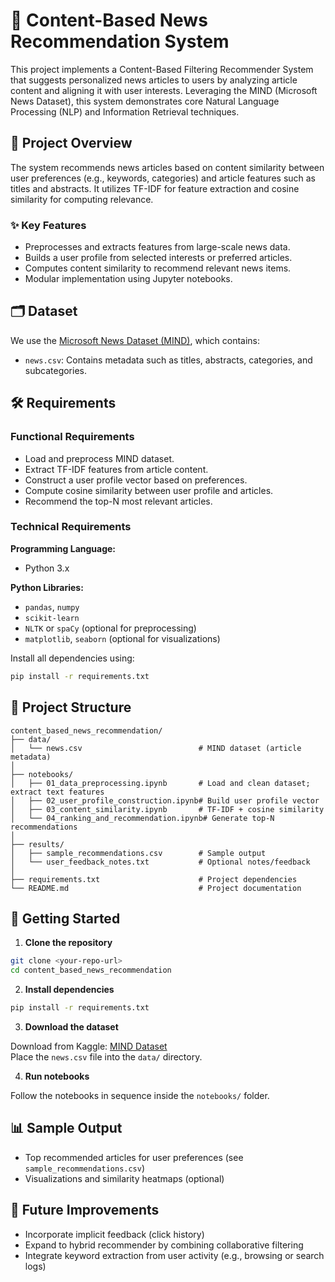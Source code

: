 # 📰 Content-Based News Recommendation System

This project implements a Content-Based Filtering Recommender System that suggests personalized news articles to users by analyzing article content and aligning it with user interests. Leveraging the MIND (Microsoft News Dataset), this system demonstrates core Natural Language Processing (NLP) and Information Retrieval techniques.

## 📌 Project Overview

The system recommends news articles based on content similarity between user preferences (e.g., keywords, categories) and article features such as titles and abstracts. It utilizes TF-IDF for feature extraction and cosine similarity for computing relevance.

### ✨ Key Features

- Preprocesses and extracts features from large-scale news data.
- Builds a user profile from selected interests or preferred articles.
- Computes content similarity to recommend relevant news items.
- Modular implementation using Jupyter notebooks.

## 🗂 Dataset

We use the [Microsoft News Dataset (MIND)](https://www.kaggle.com/datasets/arashnic/mind-news-dataset/data), which contains:
- `news.csv`: Contains metadata such as titles, abstracts, categories, and subcategories.

## 🛠️ Requirements

### Functional Requirements

- Load and preprocess MIND dataset.
- Extract TF-IDF features from article content.
- Construct a user profile vector based on preferences.
- Compute cosine similarity between user profile and articles.
- Recommend the top-N most relevant articles.

### Technical Requirements

**Programming Language:**  
- Python 3.x

**Python Libraries:**  
- `pandas`, `numpy`  
- `scikit-learn`  
- `NLTK` or `spaCy` (optional for preprocessing)  
- `matplotlib`, `seaborn` (optional for visualizations)

Install all dependencies using:

```bash
pip install -r requirements.txt
```

## 🧠 Project Structure

```plaintext
content_based_news_recommendation/
├── data/
│   └── news.csv                          # MIND dataset (article metadata)
│
├── notebooks/
│   ├── 01_data_preprocessing.ipynb       # Load and clean dataset; extract text features
│   ├── 02_user_profile_construction.ipynb# Build user profile vector
│   ├── 03_content_similarity.ipynb       # TF-IDF + cosine similarity
│   └── 04_ranking_and_recommendation.ipynb# Generate top-N recommendations
│
├── results/
│   ├── sample_recommendations.csv        # Sample output
│   └── user_feedback_notes.txt           # Optional notes/feedback
│
├── requirements.txt                      # Project dependencies
└── README.md                             # Project documentation
```

## 🚀 Getting Started

1. **Clone the repository**

```bash
git clone <your-repo-url>
cd content_based_news_recommendation
```

2. **Install dependencies**

```bash
pip install -r requirements.txt
```

3. **Download the dataset**

Download from Kaggle: [MIND Dataset](https://www.kaggle.com/datasets/arashnic/mind-news-dataset/data)  
Place the `news.csv` file into the `data/` directory.

4. **Run notebooks**

Follow the notebooks in sequence inside the `notebooks/` folder.

## 📊 Sample Output

- Top recommended articles for user preferences (see `sample_recommendations.csv`)
- Visualizations and similarity heatmaps (optional)

## 📌 Future Improvements

- Incorporate implicit feedback (click history)
- Expand to hybrid recommender by combining collaborative filtering
- Integrate keyword extraction from user activity (e.g., browsing or search logs)
